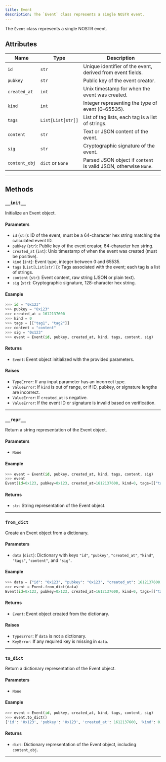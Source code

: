 ```yaml
---
title: Event
description: The `Event` class represents a single NOSTR event.
---
```


The `Event` class represents a single NOSTR event.

## Attributes
| Name           | Type                | Description                                                             |
|----------------|---------------------|-------------------------------------------------------------------------|
| `id`           | `str`               | Unique identifier of the event, derived from event fields.              |
| `pubkey`       | `str`               | Public key of the event creator.                                        |
| `created_at`   | `int`               | Unix timestamp for when the event was created.                          |
| `kind`         | `int`               | Integer representing the type of event (0–65535).                       |
| `tags`         | `List[List[str]]`   | List of tag lists, each tag is a list of strings.                       |
| `content`      | `str`               | Text or JSON content of the event.                                      |
| `sig`          | `str`               | Cryptographic signature of the event.                                   |
| `content_obj`  | `dict` or `None`    | Parsed JSON object if `content` is valid JSON, otherwise `None`.        |

---

## Methods

### `__init__`
Initialize an Event object.

#### Parameters
- `id` (`str`): ID of the event, must be a 64-character hex string matching the calculated event ID.
- `pubkey` (`str`): Public key of the event creator, 64-character hex string.
- `created_at` (`int`): Unix timestamp of when the event was created (must be positive).
- `kind` (`int`): Event type, integer between 0 and 65535.
- `tags` (`List[List[str]]`): Tags associated with the event; each tag is a list of strings.
- `content` (`str`): Event content, raw string (JSON or plain text).
- `sig` (`str`): Cryptographic signature, 128-character hex string.

#### Example
```python
>>> id = "0x123"
>>> pubkey = "0x123"
>>> created_at = 1612137600
>>> kind = 0
>>> tags = [["tag1", "tag2"]]
>>> content = "content"
>>> sig = "0x123"
>>> event = Event(id, pubkey, created_at, kind, tags, content, sig)
```

#### Returns
- `Event`: Event object initialized with the provided parameters.

#### Raises
- `TypeError`: If any input parameter has an incorrect type.
- `ValueError`: If `kind` is out of range, or if ID, pubkey, or signature lengths are incorrect.
- `ValueError`: If `created_at` is negative.
- `ValueError`: If the event ID or signature is invalid based on verification.

---

### `__repr__`
Return a string representation of the Event object.

#### Parameters
- `None`

#### Example
```python
>>> event = Event(id, pubkey, created_at, kind, tags, content, sig)
>>> event
Event(id=0x123, pubkey=0x123, created_at=1612137600, kind=0, tags=[["tag1", "tag2"]], content=content, sig=0x123)
```

#### Returns
- `str`: String representation of the Event object.

---

### `from_dict`
Create an Event object from a dictionary.

#### Parameters
- `data` (`dict`): Dictionary with keys `"id"`, `"pubkey"`, `"created_at"`, `"kind"`, `"tags"`, `"content"`, and `"sig"`.

#### Example
```python
>>> data = {"id": "0x123", "pubkey": "0x123", "created_at": 1612137600, "kind": 0, "tags": [["tag1", "tag2"]], "content": "content", "sig": "0x123"}
>>> event = Event.from_dict(data)
Event(id=0x123, pubkey=0x123, created_at=1612137600, kind=0, tags=[["tag1", "tag2"]], content=content, sig=0x123)
```

#### Returns
- `Event`: Event object created from the dictionary.

#### Raises
- `TypeError`: If `data` is not a dictionary.
- `KeyError`: If any required key is missing in `data`.

---

### `to_dict`
Return a dictionary representation of the Event object.

#### Parameters
- `None`

#### Example
```python
>>> event = Event(id, pubkey, created_at, kind, tags, content, sig)
>>> event.to_dict()
{'id': '0x123', 'pubkey': '0x123', 'created_at': 1612137600, 'kind': 0, 'tags': [['tag1', 'tag2']], 'content': 'content', 'sig': '0x123', 'content_obj': None}
```

#### Returns
- `dict`: Dictionary representation of the Event object, including `content_obj`.

---
